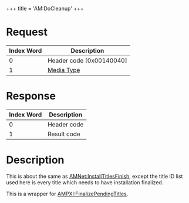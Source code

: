 +++
title = 'AM:DoCleanup'
+++

# Request

| Index Word | Description                                            |
|------------|--------------------------------------------------------|
| 0          | Header code \[0x00140040\]                             |
| 1          | [Media Type](Filesystem_services#mediatype "wikilink") |

# Response

| Index Word | Description |
|------------|-------------|
| 0          | Header code |
| 1          | Result code |

# Description

This is about the same as
[AMNet:InstallTitlesFinish](AMNet:InstallTitlesFinish "wikilink"),
except the title ID list used here is every title which needs to have
installation finalized.

This is a wrapper for
[AMPXI:FinalizePendingTitles](AMPXI:FinalizePendingTitles "wikilink").
